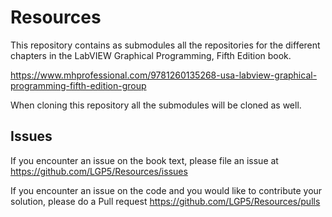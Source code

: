 # Resources

This repository contains as submodules all the repositories for the different chapters in the LabVIEW Graphical Programming, Fifth Edition book.

https://www.mhprofessional.com/9781260135268-usa-labview-graphical-programming-fifth-edition-group

When cloning this repository all the submodules will be cloned as well.

## Issues
If you encounter an issue on the book text, please file an issue at
https://github.com/LGP5/Resources/issues

If you encounter an issue on the code and you would like to contribute your solution, please do a Pull request
https://github.com/LGP5/Resources/pulls
